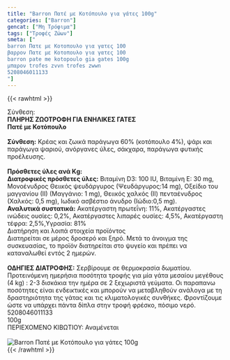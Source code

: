 ```yaml
---
title: "Barron Πατέ με Kοτόπουλο για γάτες 100g"
categories: ["Barron"]
gencat: ["Μη Τρόφιμα"]
tags: ["Τροφές Ζώων"]
smeta: ["
barron Πατε με Kοτοπουλο για γατες 100
βαρρον Πατε με Kοτοπουλο για γατες 100
barron pate me kotopoulo gia gates 100g
μπαρον trofes zvvn trofes zwwn
5208046011133
"]
---
```

{{< rawhtml >}}

<div class="sload38"><div class="product"><div id="sistatika">Σύνθεση:</div><div class="alltext"><strong>ΠΛΗΡΗΣ ΖΩΟΤΡΟΦΗ ΓΙΑ ΕΝΗΛΙΚΕΣ ΓΑΤΕΣ</strong><br><strong>Πατέ µε Κοτόπουλο</strong><br><br><strong>Σύνθεση:</strong> Κρέας και ζωικά παράγωγα 60% (κοτόπουλο 4%), ψάρι και παράγωγα ψαριού, ανόργανες ύλες, σάκχαρα, παράγωγα φυτικής προέλευσης.<br><br><strong>Πρόσθετες ύλες ανά Κg:</strong><br><b>Διατροφικές πρόσθετες ύλες:</b> Βιταµίνη D3: 100 IU, Βιταµίνη Ε: 30 mg, Μονοένυδρος Θειικός ψευδάργυρος (Ψευδάργυρος:14 mg), Οξείδιο του µαγγανίου (ΙΙ) (Μαγγάνιο: 1 mg), Θειικός χαλκός (ΙΙ) πενταένυδρος (Χαλκός: 0,5 mg), Ιωδικό ασβέστιο άνυδρο (Ιώδιο:0,5 mg).&nbsp;<br><strong>Αναλυτικά συστατικά:</strong> Ακατέργαστη πρωτεΐνη: 11%, Ακατέργαστες ινώδεις ουσίες: 0,2%, Ακατέργαστες λιπαρές ουσίες: 4,5%, Ακατέργαστη τέφρα: 2,5%,Υγρασία: 81%</div><div id="loipa">Διατήρηση και λοιπά στοιχεία προϊόντος</div><div class="alltext">Διατηρείται σε µέρος δροσερό και ξηρό. Μετά το άνοιγµα της συσκευασίας, το προϊόν διατηρείται στο ψυγείο και πρέπει να καταναλωθεί εντός 2 ηµερών.<br><br><strong>ΟΔΗΓΙΕΣ ΔΙΑΤΡΟΦΗΣ:</strong> Σερβίρουµε σε θερµοκρασία δωµατίου. Προτεινόµενη ηµερήσια ποσότητα τροφής για µία γάτα µεσαίου µεγέθους (4 kg) : 2-3 δισκάκια την ηµέρα σε 2 ξεχωριστά γεύµατα. Οι παραπανω ποσότητες είναι ενδεικτικές και µπορούν να µεταβληθούν ανάλογα µε τη δραστηριότητα της γάτας και τις κλιµατολογικές συνθήκες. Φροντίζουµε ώστε να υπάρχει πάντα δίπλα στην τροφή φρέσκο, πόσιµο νερό.</div><div id="barcode"><div id="barimage1"></div><span id="bartext">5208046011133</span></div><div id="varos"><div id="varosimage1"></div><span id="varostext">100g</span></div><div id="kivotio">ΠΕΡΙΕΧΟΜΕΝΟ ΚΙΒΩΤΙΟΥ: Αναμένεται</div><br><div class="pimg"><img alt="Barron Πατέ με Kοτόπουλο για γάτες 100g" title="Barron Πατέ με Kοτόπουλο για γάτες 100g" src="/media/images/barron-pate-me-kotopoulo-gia-gates-100g.jpg"></div></div></div>
{{< /rawhtml >}}


